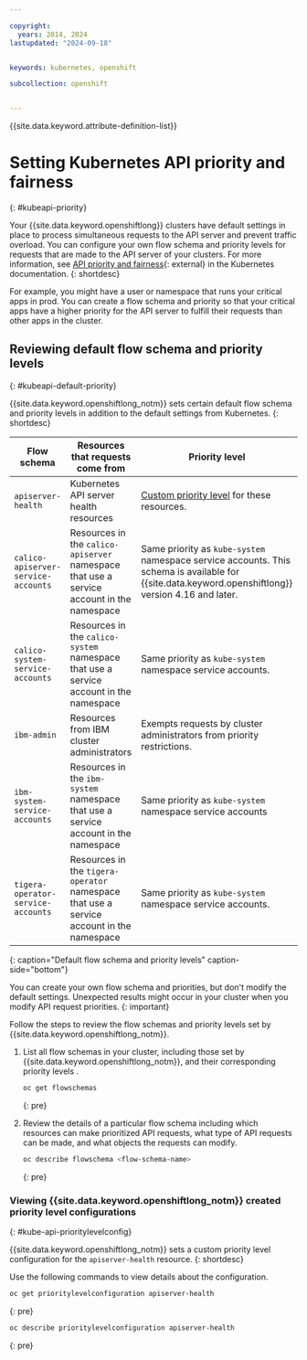 ```yaml
---

copyright: 
  years: 2014, 2024
lastupdated: "2024-09-18"


keywords: kubernetes, openshift

subcollection: openshift


---
```


{{site.data.keyword.attribute-definition-list}}




# Setting Kubernetes API priority and fairness
{: #kubeapi-priority}

Your {{site.data.keyword.openshiftlong}} clusters have default settings in place to process simultaneous requests to the API server and prevent traffic overload. You can configure your own flow schema and priority levels for requests that are made to the API server of your clusters. For more information, see [API priority and fairness](https://kubernetes.io/docs/concepts/cluster-administration/flow-control/){: external} in the Kubernetes documentation.
{: shortdesc}

For example, you might have a user or namespace that runs your critical apps in prod. You can create a flow schema and priority so that your critical apps have a higher priority for the API server to fulfill their requests than other apps in the cluster.

## Reviewing default flow schema and priority levels
{: #kubeapi-default-priority}

{{site.data.keyword.openshiftlong_notm}} sets certain default flow schema and priority levels in addition to the default settings from Kubernetes.
{: shortdesc}

| Flow schema | Resources that requests come from | Priority level |
| ----------- | --------- | -------------- |
| `apiserver-health` | Kubernetes API server health resources | [Custom priority level](#kube-api-prioritylevelconfig) for these resources. |
| `calico-apiserver-service-accounts` | Resources in the `calico-apiserver` namespace that use a service account in the namespace | Same priority as `kube-system` namespace service accounts. This schema is available for {{site.data.keyword.openshiftlong}} version 4.16 and later.|
| `calico-system-service-accounts` | Resources in the `calico-system` namespace that use a service account in the namespace | Same priority as `kube-system` namespace service accounts. |
| `ibm-admin` | Resources from IBM cluster administrators | Exempts requests by cluster administrators from priority restrictions. |
| `ibm-system-service-accounts` | Resources in the `ibm-system` namespace that use a service account in the namespace | Same priority as `kube-system` namespace service accounts |
| `tigera-operator-service-accounts` | Resources in the `tigera-operator` namespace that use a service account in the namespace | Same priority as `kube-system` namespace service accounts. |
{: caption="Default flow schema and priority levels" caption-side="bottom"}

You can create your own flow schema and priorities, but don't modify the default settings. Unexpected results might occur in your cluster when you modify API request priorities.
{: important}

Follow the steps to review the flow schemas and priority levels set by {{site.data.keyword.openshiftlong_notm}}.

1. List all flow schemas in your cluster, including those set by {{site.data.keyword.openshiftlong_notm}}, and their corresponding priority levels .
    ```sh
    oc get flowschemas
    ```
    {: pre} 


2. Review the details of a particular flow schema including which resources can make prioritized API requests, what type of API requests can be made, and what objects the requests can modify.
    ```sh
    oc describe flowschema <flow-schema-name>
    ```
    {: pre}

### Viewing {{site.data.keyword.openshiftlong_notm}} created priority level configurations
{: #kube-api-prioritylevelconfig}

{{site.data.keyword.openshiftlong_notm}} sets a custom priority level configuration for the `apiserver-health` resource. 
{: shortdesc}

Use the following commands to view details about the configuration. 

```sh
oc get prioritylevelconfiguration apiserver-health
```
{: pre}
 
```sh
oc describe prioritylevelconfiguration apiserver-health
```
{: pre}
